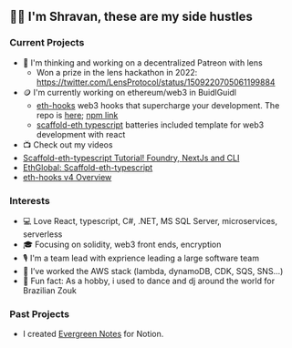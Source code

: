 ## 👋🏽 I'm Shravan, these are my side hustles

### Current Projects
- 🌱 I'm thinking and working on a decentralized Patreon with lens
  - Won a prize in the lens hackathon in 2022:  https://twitter.com/LensProtocol/status/1509220705061199884
- 🪙 I'm currently working on ethereum/web3 in BuidlGuidl
  -   [eth-hooks](https://scaffold-eth.github.io/eth-ui/) web3 hooks that supercharge your development.  The repo is [here]([eth-hooks](https://github.com/scaffold-eth/eth-ui));  [npm link](https://www.npmjs.com/package/eth-hooks)
  -   [scaffold-eth typescript](https://github.com/scaffold-eth/scaffold-eth-typescript) batteries included template for web3 development with react
-  📺 Check out my videos
  -  [Scaffold-eth-typescript Tutorial! Foundry, NextJs and CLI](https://www.youtube.com/watch?v=bEd6wV2H28g)
  -  [EthGlobal: Scaffold-eth-typescript](https://www.youtube.com/watch?v=a7W9nTX8qLk&t=5s)
  -  [eth-hooks v4 Overview](https://www.youtube.com/watch?v=STxAdE8wQwY)
 
### Interests
- 💻 Love React, typescript, C#, .NET, MS SQL Server, microservices, serverless
- 🎓 Focusing on solidity, web3 front ends, encryption
- 🎙 I'm a team lead with exprience leading a large software team
- 💭 I’ve worked the AWS stack (lambda, dynamoDB, CDK, SQS, SNS...)
- 🕺 Fun fact: As a hobby, i used to dance and dj around the world for Brazilian Zouk

### Past Projects
-  I created [Evergreen Notes](https://www.notion.so/shravansunder/Evergreen-Notes-For-Notion-e35e6ed4dd5a45b19bf2de2bb86b1a7e) for Notion.  

